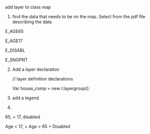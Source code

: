 

add layer to class map



1) find the data that needs to be on the map. Select from the pdf file describing the data

E_AGE65

E_AGE17

E_DISABL

E_SNGPNT

2. Add a layer declaration

   // layer definition declarations 

   Var house_comp = new l.layergroup():

3. add a legend

4. 

65, < 17, disabled

Age < 17, + Age > 65 + Disabled

